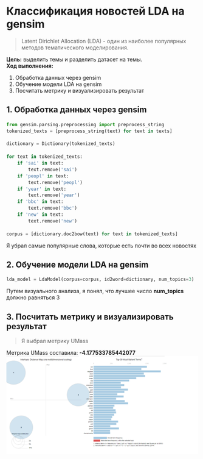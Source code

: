 # Классификация новостей LDA на gensim
> Latent Dirichlet Allocation (LDA) - один из наиболее популярных методов тематического моделирования.

**Цель:** выделить темы и разделить датасет на темы.      
**Ход выполнения:**
1. Обработка данных через gensim
2. Обучение модели LDA на gensim
3. Посчитать метрику и визуализировать результат

## 1. Обработка данных через gensim
```python
from gensim.parsing.preprocessing import preprocess_string
tokenized_texts = [preprocess_string(text) for text in texts]

dictionary = Dictionary(tokenized_texts)

for text in tokenized_texts:
    if 'sai' in text:
        text.remove('sai')
    if 'peopl' in text:
        text.remove('peopl')
    if 'year' in text:
        text.remove('year')
    if 'bbc' in text:
        text.remove('bbc')
    if 'new' in text:
        text.remove('new')

corpus = [dictionary.doc2bow(text) for text in tokenized_texts]
```

 Я убрал самые популярные слова, которые есть почти во всех новостях

## 2. Обучение модели LDA на gensim
```python
lda_model = LdaModel(corpus=corpus, id2word=dictionary, num_topics=3)
```
 Путем визуального анализа, я понял, что лучшее число **num_topics** должно равняться 3

## 3. Посчитать метрику и визуализировать результат
> Я выбрал метрику UMass      

Метрика UMass составила: **-4.177533785442077**
<br>
<img src='lda.png'>
